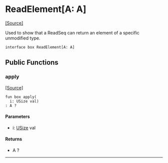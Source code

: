 # ReadElement\[A: A\]
<span class="source-link">[[Source]](src/builtin/read_seq.md#L22)</span>

Used to show that a ReadSeq can return an element of a specific unmodified
type.


```pony
interface box ReadElement[A: A]
```

## Public Functions

### apply
<span class="source-link">[[Source]](src/builtin/read_seq.md#L27)</span>


```pony
fun box apply(
  i: USize val)
: A ?
```
#### Parameters

*   i: [USize](builtin-USize.md) val

#### Returns

* A ?

---

